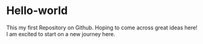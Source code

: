 # Hello-world
This my first Repository on Github. Hoping to come across great ideas here! 
I am excited to start on a new journey here.
